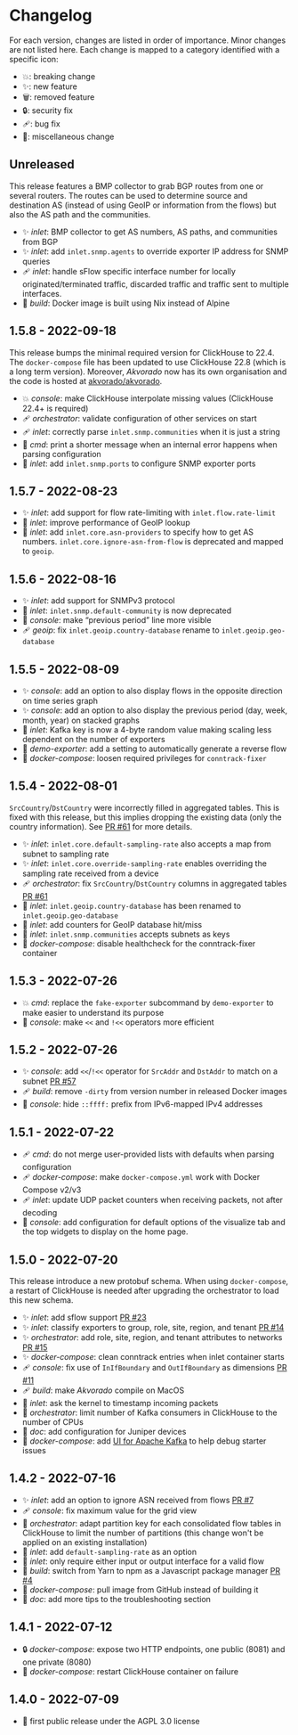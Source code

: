 # Changelog

For each version, changes are listed in order of importance. Minor
changes are not listed here. Each change is mapped to a category
identified with a specific icon:

- 💥: breaking change
- ✨: new feature
- 🗑️: removed feature
- 🔒: security fix
- 🩹: bug fix
- 🌱: miscellaneous change

## Unreleased

This release features a BMP collector to grab BGP routes from one or
several routers. The routes can be used to determine source and
destination AS (instead of using GeoIP or information from the flows)
but also the AS path and the communities.

- ✨ *inlet*: BMP collector to get AS numbers, AS paths, and communities from BGP
- ✨ *inlet*: add `inlet.snmp.agents` to override exporter IP address for SNMP queries
- 🩹 *inlet*: handle sFlow specific interface number for locally
  originated/terminated traffic, discarded traffic and traffic sent to
  multiple interfaces.
- 🌱 *build*: Docker image is built using Nix instead of Alpine

## 1.5.8 - 2022-09-18

This release bumps the minimal required version for ClickHouse to
22.4. The `docker-compose` file has been updated to use ClickHouse
22.8 (which is a long term version). Moreover, *Akvorado* now has its
own organisation and the code is hosted at
[akvorado/akvorado](https://github.com/akvorado/akvorado).

- 💥 *console*: make ClickHouse interpolate missing values (ClickHouse 22.4+ is required)
- 🩹 *orchestrator*: validate configuration of other services on start
- 🩹 *inlet*: correctly parse `inlet.snmp.communities` when it is just a string
- 🌱 *cmd*: print a shorter message when an internal error happens when parsing configuration
- 🌱 *inlet*: add `inlet.snmp.ports` to configure SNMP exporter ports

## 1.5.7 - 2022-08-23

- ✨ *inlet*: add support for flow rate-limiting with `inlet.flow.rate-limit`
- 🌱 *inlet*: improve performance of GeoIP lookup
- 🌱 *inlet*: add `inlet.core.asn-providers` to specify how to get AS
  numbers. `inlet.core.ignore-asn-from-flow` is deprecated and mapped
  to `geoip`.

## 1.5.6 - 2022-08-16

- ✨ *inlet*: add support for SNMPv3 protocol
- 🌱 *inlet*: `inlet.snmp.default-community` is now deprecated
- 🌱 *console*: make “previous period” line more visible
- 🩹 *geoip*: fix `inlet.geoip.country-database` rename to `inlet.geoip.geo-database`

## 1.5.5 - 2022-08-09

- ✨ *console*: add an option to also display flows in the opposite direction on time series graph
- ✨ *console*: add an option to also display the previous period (day, week, month, year) on stacked graphs
- 🌱 *inlet*: Kafka key is now a 4-byte random value making scaling less dependent on the number of exporters
- 🌱 *demo-exporter*: add a setting to automatically generate a reverse flow
- 🌱 *docker-compose*: loosen required privileges for `conntrack-fixer`

## 1.5.4 - 2022-08-01

`SrcCountry`/`DstCountry` were incorrectly filled in aggregated
tables. This is fixed with this release, but this implies dropping the
existing data (only the country information). See [PR #61][] for more
details.

- ✨ *inlet*: `inlet.core.default-sampling-rate` also accepts a map from subnet to sampling rate
- ✨ *inlet*: `inlet.core.override-sampling-rate` enables overriding the sampling rate received from a device
- 🩹 *orchestrator*: fix `SrcCountry`/`DstCountry` columns in aggregated tables [PR #61][]
- 🌱 *inlet*: `inlet.geoip.country-database` has been renamed to `inlet.geoip.geo-database`
- 🌱 *inlet*: add counters for GeoIP database hit/miss
- 🌱 *inlet*: `inlet.snmp.communities` accepts subnets as keys
- 🌱 *docker-compose*: disable healthcheck for the conntrack-fixer container

[PR #61]: https://github.com/akvorado/akvorado/pull/61

## 1.5.3 - 2022-07-26

- 💥 *cmd*: replace the `fake-exporter` subcommand by `demo-exporter` to make easier to understand its purpose
- 🌱 *console*: make `<<` and `!<<` operators more efficient

## 1.5.2 - 2022-07-26

- ✨ *console*: add `<<`/`!<<` operator for `SrcAddr` and `DstAddr` to match on a subnet [PR #57][]
- 🩹 *build*: remove `-dirty` from version number in released Docker images
- 🌱 *console*: hide `::ffff:` prefix from IPv6-mapped IPv4 addresses

[PR #57]: https://github.com/akvorado/akvorado/pull/57

## 1.5.1 - 2022-07-22

- 🩹 *cmd*: do not merge user-provided lists with defaults when parsing configuration
- 🩹 *docker-compose*: make `docker-compose.yml` work with Docker Compose v2/v3
- 🩹 *inlet*: update UDP packet counters when receiving packets, not after decoding
- 🌱 *console*: add configuration for default options of the visualize
  tab and the top widgets to display on the home page.

## 1.5.0 - 2022-07-20

This release introduce a new protobuf schema. When using
`docker-compose`, a restart of ClickHouse is needed after upgrading
the orchestrator to load this new schema.

- ✨ *inlet*: add sflow support [PR #23][]
- ✨ *inlet*: classify exporters to group, role, site, region, and tenant [PR #14][]
- ✨ *orchestrator*: add role, site, region, and tenant attributes to networks [PR #15][]
- ✨ *docker-compose*: clean conntrack entries when inlet container starts
- 🩹 *console*: fix use of `InIfBoundary` and `OutIfBoundary` as dimensions [PR #11][]
- 🩹 *build*: make *Akvorado* compile on MacOS
- 🌱 *inlet*: ask the kernel to timestamp incoming packets
- 🌱 *orchestrator*: limit number of Kafka consumers in ClickHouse to the number of CPUs
- 🌱 *doc*: add configuration for Juniper devices
- 🌱 *docker-compose*: add [UI for Apache Kafka][] to help debug starter issues

[PR #11]: https://github.com/akvorado/akvorado/pull/11
[PR #14]: https://github.com/akvorado/akvorado/pull/14
[PR #15]: https://github.com/akvorado/akvorado/pull/15
[PR #23]: https://github.com/akvorado/akvorado/pull/23
[UI for Apache Kafka]: https://github.com/provectus/kafka-ui

## 1.4.2 - 2022-07-16

- ✨ *inlet*: add an option to ignore ASN received from flows [PR #7][]
- 🩹 *console*: fix maximum value for the grid view
- 🌱 *orchestrator*: adapt partition key for each consolidated flow
  tables in ClickHouse to limit the number of partitions (this change
  won't be applied on an existing installation)
- 🌱 *inlet*: add `default-sampling-rate` as an option
- 🌱 *inlet*: only require either input or output interface for a valid flow
- 🌱 *build*: switch from Yarn to npm as a Javascript package manager [PR #4][]
- 🌱 *docker-compose*: pull image from GitHub instead of building it
- 🌱 *doc*: add more tips to the troubleshooting section

[PR #4]: https://github.com/akvorado/akvorado/pull/4
[PR #7]: https://github.com/akvorado/akvorado/pull/7

## 1.4.1 - 2022-07-12

- 🔒 *docker-compose*: expose two HTTP endpoints, one public (8081) and one private (8080)
- 🌱 *docker-compose*: restart ClickHouse container on failure

## 1.4.0 - 2022-07-09

- 🚀 first public release under the AGPL 3.0 license

